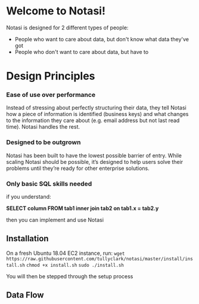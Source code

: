 # Welcome to Notasi!

Notasi is designed for 2 different types of people:

 - People who want to care about data, but don't know what data they've got
 - People who don't want to care about data, but have to

# Design Principles

<h3> Ease of use over performance </h3>
Instead of stressing about perfectly structuring their data, they tell Notasi how a piece of information is identified (business keys) and what changes to the information they care about (e.g. email address but not last read time). Notasi handles the rest.  
        
<h3> Designed to be outgrown </h3>
Notasi has been built to have the lowest possible barrier of entry. While scaling Notasi should be possible, it’s designed to help users solve their problems until they’re ready for other enterprise solutions.  
        
<h3>Only basic SQL skills needed </h3>
if you understand:

<strong>SELECT column FROM tab1 inner join tab2 on tab1.x = tab2.y</strong>

then you can implement and use Notasi

## Installation
On a fresh Ubuntu 18.04 EC2 instance, run:
`wget https://raw.githubusercontent.com/tullyclark/notasi/master/install/install.sh`
`chmod +x install.sh`
`sudo ./install.sh`

You will then be stepped through the setup process 
## Data Flow

